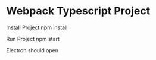 # Webpack Typescript Project

Install Project
    npm install

Run Project 
    npm start

Electron should open